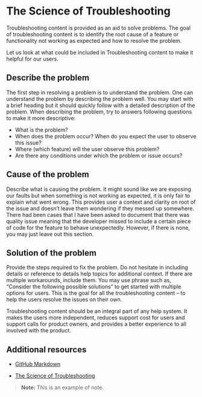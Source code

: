 # The Science of Troubleshooting

Troubleshooting content is provided as an aid to solve problems. The goal of troubleshooting content is to identify the root cause of a feature or functionality not working as expected and how to resolve the problem.

Let us look at what could be included in Troubleshooting content to make it helpful for our users.

## Describe the problem

The first step in resolving a problem is to understand the problem. One can understand the problem by describing the problem well. You may start with a brief heading but it should quickly follow with a detailed description of the problem. When describing the problem, try to answers following questions to make it more descriptive:

- What is the problem?
- When does the problem occur? When do you expect the user to observe this issue?
- Where (which feature) will the user observe this problem?
- Are there any conditions under which the problem or issue occurs?

## Cause of the problem

Describe what is causing the problem. It might sound like we are exposing our faults but when something is not working as expected, it is only fair to explain what went wrong. This provides user a context and clarity on root of the issue and doesn’t leave them wondering if they messed up somewhere. There had been cases that I have been asked to document that there was quality issue meaning that the developer missed to include a certain piece of code for the feature to behave unexpectedly. However, if there is none, you may just leave out this section.

## Solution of the problem

Provide the steps required to fix the problem. Do not hesitate in including details or reference to details help topics for additional context. If there are multiple workarounds, include them. You may use phrase such as, “Consider the following possible solutions” to get started with multiple options for users. This is the goal for all the troubleshooting content – to help the users resolve the issues on their own.

Troubleshooting content should be an integral part of any help system. It makes the users more independent, reduces support cost for users and support calls for product owners, and provides a better experience to all involved with the product.



## Additional resources

- [GitHub Markdown](https://docs.github.com/en/get-started/writing-on-github/getting-started-with-writing-and-formatting-on-github/basic-writing-and-formatting-syntax) 


- [The Science of Troubleshooting](https://natashascribesnm.wordpress.com/2021/08/12/the-science-of-troubleshooting/)

>**Note:** This is an example of note.